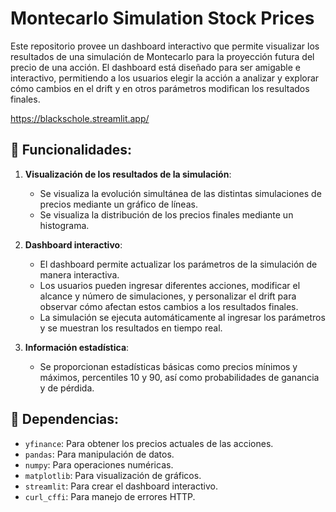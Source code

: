 # Montecarlo Simulation Stock Prices

Este repositorio provee un dashboard interactivo que permite visualizar los resultados de una simulación de Montecarlo para la proyección futura del precio de una acción. El dashboard está diseñado para ser amigable e interactivo, permitiendo a los usuarios elegir la acción a analizar y explorar cómo cambios en el drift y en otros parámetros modifican los resultados finales.

https://blackschole.streamlit.app/

## 🚀 Funcionalidades:

1. **Visualización de los resultados de la simulación**: 
   - Se visualiza la evolución simultánea de las distintas simulaciones de precios mediante un gráfico de líneas.
   - Se visualiza la distribución de los precios finales mediante un histograma.
   
2. **Dashboard interactivo**:
   - El dashboard permite actualizar los parámetros de la simulación de manera interactiva.
   - Los usuarios pueden ingresar diferentes acciones, modificar el alcance y número de simulaciones, y personalizar el drift para observar cómo afectan estos cambios a los resultados finales.
   - La simulación se ejecuta automáticamente al ingresar los parámetros y se muestran los resultados en tiempo real.
   
3. **Información estadística**:
   - Se proporcionan estadísticas básicas como precios mínimos y máximos, percentiles 10 y 90, así como probabilidades de ganancia y de pérdida.

## 🔧 Dependencias:

- `yfinance`: Para obtener los precios actuales de las acciones.
- `pandas`: Para manipulación de datos.
- `numpy`: Para operaciones numéricas.
- `matplotlib`: Para visualización de gráficos.
- `streamlit`: Para crear el dashboard interactivo.
- `curl_cffi`: Para manejo de errores HTTP.
